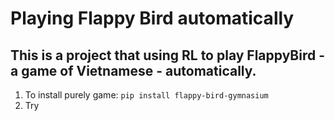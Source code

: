# Playing Flappy Bird automatically
## This is a project that using RL to play FlappyBird - a game of Vietnamese - automatically.
1. To install purely game:
`pip install flappy-bird-gymnasium`
2. Try
